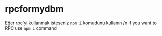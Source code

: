 # rpcformydbm
Eğer rpc'yi kullanmak isteseniz `npm i` komudunu kullanın /n
If you want to RPC use `npm i` command
